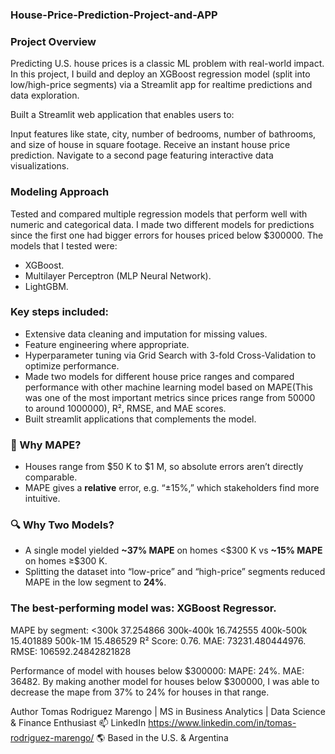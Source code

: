 ### House-Price-Prediction-Project-and-APP

### Project Overview
Predicting U.S. house prices is a classic ML problem with real-world impact. In this project, I build and deploy an XGBoost regression model (split into low/high-price segments) via a Streamlit app for realtime predictions and data exploration.

Built a Streamlit web application that enables users to:

Input features like state, city, number of bedrooms, number of bathrooms, and size of house in square footage.
Receive an instant house price prediction.
Navigate to a second page featuring interactive data visualizations.

### Modeling Approach
Tested and compared multiple regression models that perform well with numeric and categorical data. I made two different models for predictions since the first one had bigger errors for houses priced below $300000. 
The models that I tested were:

- XGBoost.
- Multilayer Perceptron (MLP Neural Network). 
- LightGBM.

### Key steps included:
- Extensive data cleaning and imputation for missing values.
- Feature engineering where appropriate.
- Hyperparameter tuning via Grid Search with 3-fold Cross-Validation to optimize performance.
- Made two models for different house price ranges and compared performance with other machine learning model based on MAPE(This was one of the most important metrics since prices range from 50000 to around 1000000), R², RMSE, and MAE scores.
- Built streamlit applications that complements the model. 

### 📏 Why MAPE?  
- Houses range from \$50 K to \$1 M, so absolute errors aren’t directly comparable.  
- MAPE gives a **relative** error, e.g. “±15%,” which stakeholders find more intuitive.

### 🔍 Why Two Models?  
- A single model yielded **~37% MAPE** on homes <\$300 K vs **~15% MAPE** on homes ≥\$300 K.  
- Splitting the dataset into “low-price” and “high-price” segments reduced MAPE in the low segment to **24%**.

### The best-performing model was: XGBoost Regressor.
MAPE by segment: 
<300k        37.254866
300k-400k    16.742555
400k-500k    15.401889
500k-1M      15.486529
R² Score: 0.76.
MAE: 73231.480444976. 
RMSE: 106592.24842821828

Performance of model with houses below $300000:
MAPE: 24%.
MAE: 36482.
By making another model for houses below $300000, I was able to decrease the mape from 37% to 24% for houses in that range. 

Author Tomas Rodriguez Marengo | MS in Business Analytics | Data Science & Finance Enthusiast 
📫 LinkedIn https://www.linkedin.com/in/tomas-rodriguez-marengo/
🌎 Based in the U.S. & Argentina
